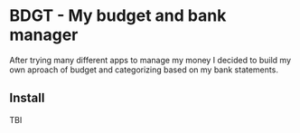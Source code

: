 # BDGT - My budget and bank manager

After trying many different apps to manage my money I decided to build my own aproach of budget and categorizing based on my bank statements.

## Install

TBI

